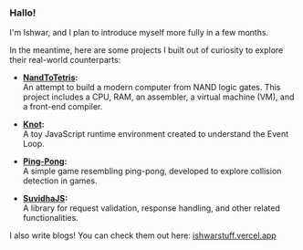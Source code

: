 ### Hallo!

I'm Ishwar, and I plan to introduce myself more fully in a few months.  

In the meantime, here are some projects I built out of curiosity to explore their real-world counterparts:  

- **[NandToTetris](https://github.com/ishwar00/NandToTetris):**  
  An attempt to build a modern computer from NAND logic gates. This project includes a CPU, RAM, an assembler, a virtual machine (VM), and a front-end compiler.  

- **[Knot](https://github.com/ishwar00/knot):**  
  A toy JavaScript runtime environment created to understand the Event Loop.  

- **[Ping-Pong](https://github.com/ishwar00/ping-pong):**  
  A simple game resembling ping-pong, developed to explore collision detection in games.  

- **[SuvidhaJS](https://github.com/ishwar00/suvidha.js):**  
  A library for request validation, response handling, and other related functionalities.  

I also write blogs! You can check them out here: [ishwarstuff.vercel.app](https://ishwarstuff.vercel.app)  
